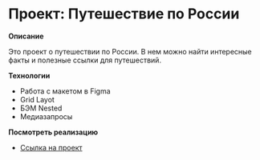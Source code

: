 # Проект: Путешествие по России

**Описание**

Это проект о путешествии по России. В нем можно найти интересные факты и полезные ссылки для путешествий.

**Технологии**

* Работа с макетом в Figma
* Grid Layot
* БЭМ Nested
* Медиазапросы

**Посмотреть реализацию**

* [Ссылка на проект](https://daryavita.github.io/russian-travel/)

